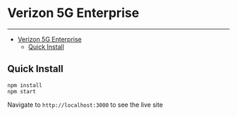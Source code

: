 # Verizon 5G Enterprise

---

- [Verizon 5G Enterprise](#verizon-5g-enterprise)
  - [Quick Install](#quick-install)

## Quick Install

```
npm install
npm start
```

Navigate to `http://localhost:3000` to see the live site
